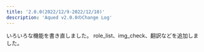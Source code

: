 ```yaml
---
title: '2.0.0(2022/12/9-2022/12/10)'
description: 'Aqued v2.0.0のChange Log'
---
```


いろいろな機能を書き直しました。 role_list、img_check、翻訳などを追加しました。
